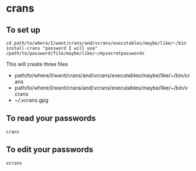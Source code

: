 # crans

## To set up

```
cd path/to/where/I/want/crans/and/vcrans/executables/maybe/like/~/bin
install-crans "password I will use" /path/to/password/file/maybe/like/~/mysecretpasswords
```

This will create three files

  * path/to/where/I/want/crans/and/vcrans/executables/maybe/like/~/bin/crans
  * path/to/where/I/want/crans/and/vcrans/executables/maybe/like/~/bin/vcrans
  * ~/.vcrans.gpg
  
## To read your passwords

```
crans
```

## To edit your passwords

```
vcrans
```


